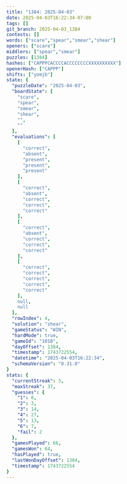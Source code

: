 ```yaml
---
title: "1384: 2025-04-03"
date: 2025-04-03T16:22:34-07:00
tags: []
git_branch: 2025-04-03_1384
contests: []
words: ["scare","spear","smear","shear"]
openers: ["scare"]
middlers: ["spear","smear"]
puzzles: [1384]
hashes: ["CAPPPCACCCCACCCCCCCCXXXXXXXXXX"]
openerHash: ["CAPPP"]
shifts: ["yomjb"]
state: {
  "puzzleDate": "2025-04-03",
  "boardState": [
    "scare",
    "spear",
    "smear",
    "shear",
    "",
    ""
  ],
  "evaluations": [
    [
      "correct",
      "absent",
      "present",
      "present",
      "present"
    ],
    [
      "correct",
      "absent",
      "correct",
      "correct",
      "correct"
    ],
    [
      "correct",
      "absent",
      "correct",
      "correct",
      "correct"
    ],
    [
      "correct",
      "correct",
      "correct",
      "correct",
      "correct"
    ],
    null,
    null
  ],
  "rowIndex": 4,
  "solution": "shear",
  "gameStatus": "WIN",
  "hardMode": true,
  "gameId": "1010",
  "dayOffset": 1384,
  "timestamp": 1743722554,
  "datetime": "2025-04-03T16:22:34",
  "schemaVersion": "0.31.0"
}
stats: {
  "currentStreak": 3,
  "maxStreak": 37,
  "guesses": {
    "1": 0,
    "2": 3,
    "3": 14,
    "4": 27,
    "5": 13,
    "6": 7,
    "fail": 2
  },
  "gamesPlayed": 66,
  "gamesWon": 64,
  "hasPlayed": true,
  "lastWonDayOffset": 1384,
  "timestamp": 1743722554
}
---
```

<!-- more -->

